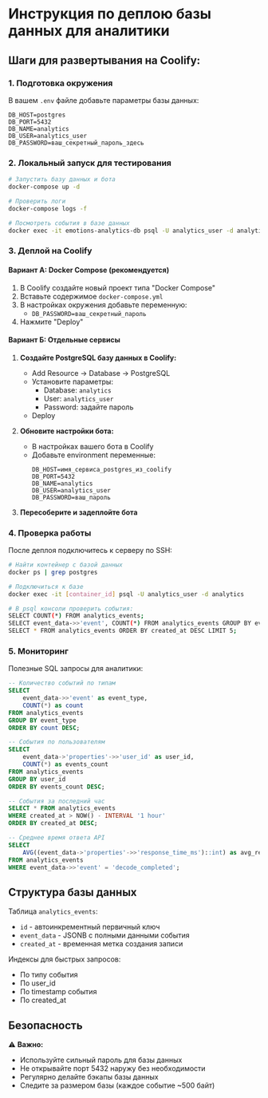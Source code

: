 # Инструкция по деплою базы данных для аналитики

## Шаги для развертывания на Coolify:

### 1. Подготовка окружения

В вашем `.env` файле добавьте параметры базы данных:
```env
DB_HOST=postgres
DB_PORT=5432
DB_NAME=analytics
DB_USER=analytics_user
DB_PASSWORD=ваш_секретный_пароль_здесь
```

### 2. Локальный запуск для тестирования

```bash
# Запустить базу данных и бота
docker-compose up -d

# Проверить логи
docker-compose logs -f

# Посмотреть события в базе данных
docker exec -it emotions-analytics-db psql -U analytics_user -d analytics -c "SELECT * FROM analytics_events ORDER BY created_at DESC LIMIT 10;"
```

### 3. Деплой на Coolify

#### Вариант А: Docker Compose (рекомендуется)

1. В Coolify создайте новый проект типа "Docker Compose"
2. Вставьте содержимое `docker-compose.yml`
3. В настройках окружения добавьте переменную:
   - `DB_PASSWORD=ваш_секретный_пароль`
4. Нажмите "Deploy"

#### Вариант Б: Отдельные сервисы

1. **Создайте PostgreSQL базу данных в Coolify:**
   - Add Resource → Database → PostgreSQL
   - Установите параметры:
     - Database: `analytics`
     - User: `analytics_user`
     - Password: задайте пароль
   - Deploy

2. **Обновите настройки бота:**
   - В настройках вашего бота в Coolify
   - Добавьте environment переменные:
     ```
     DB_HOST=имя_сервиса_postgres_из_coolify
     DB_PORT=5432
     DB_NAME=analytics
     DB_USER=analytics_user
     DB_PASSWORD=ваш_пароль
     ```

3. **Пересоберите и задеплойте бота**

### 4. Проверка работы

После деплоя подключитесь к серверу по SSH:

```bash
# Найти контейнер с базой данных
docker ps | grep postgres

# Подключиться к базе
docker exec -it [container_id] psql -U analytics_user -d analytics

# В psql консоли проверить события:
SELECT COUNT(*) FROM analytics_events;
SELECT event_data->>'event', COUNT(*) FROM analytics_events GROUP BY event_data->>'event';
SELECT * FROM analytics_events ORDER BY created_at DESC LIMIT 5;
```

### 5. Мониторинг

Полезные SQL запросы для аналитики:

```sql
-- Количество событий по типам
SELECT 
    event_data->>'event' as event_type,
    COUNT(*) as count
FROM analytics_events
GROUP BY event_type
ORDER BY count DESC;

-- События по пользователям
SELECT 
    event_data->'properties'->>'user_id' as user_id,
    COUNT(*) as events_count
FROM analytics_events
GROUP BY user_id
ORDER BY events_count DESC;

-- События за последний час
SELECT * FROM analytics_events
WHERE created_at > NOW() - INTERVAL '1 hour'
ORDER BY created_at DESC;

-- Среднее время ответа API
SELECT 
    AVG((event_data->'properties'->>'response_time_ms')::int) as avg_response_time
FROM analytics_events
WHERE event_data->>'event' = 'decode_completed';
```

## Структура базы данных

Таблица `analytics_events`:
- `id` - автоинкрементный первичный ключ
- `event_data` - JSONB с полными данными события
- `created_at` - временная метка создания записи

Индексы для быстрых запросов:
- По типу события
- По user_id
- По timestamp события
- По created_at

## Безопасность

⚠️ **Важно:**
- Используйте сильный пароль для базы данных
- Не открывайте порт 5432 наружу без необходимости
- Регулярно делайте бэкапы базы данных
- Следите за размером базы (каждое событие ~500 байт)